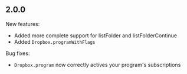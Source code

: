 ## 2.0.0

New features:
  - Added more complete support for listFolder and listFolderContinue
  - Added `Dropbox.programWithFlags`

Bug fixes:
  - `Dropbox.program` now correctly actives your program's subscriptions

